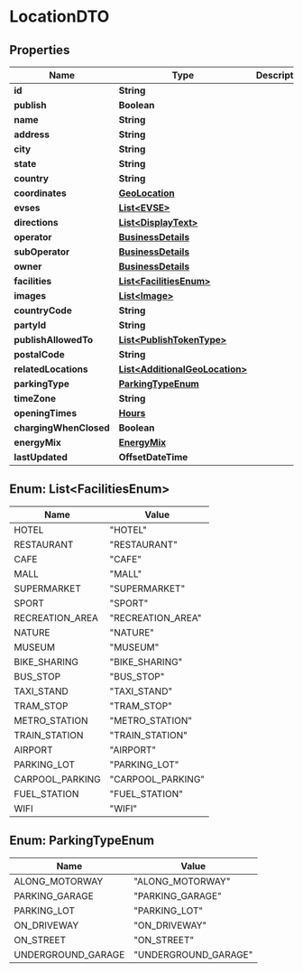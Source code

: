 

# LocationDTO


## Properties

| Name | Type | Description | Notes |
|------------ | ------------- | ------------- | -------------|
|**id** | **String** |  |  |
|**publish** | **Boolean** |  |  |
|**name** | **String** |  |  [optional] |
|**address** | **String** |  |  [optional] |
|**city** | **String** |  |  [optional] |
|**state** | **String** |  |  [optional] |
|**country** | **String** |  |  [optional] |
|**coordinates** | [**GeoLocation**](GeoLocation.md) |  |  |
|**evses** | [**List&lt;EVSE&gt;**](EVSE.md) |  |  [optional] |
|**directions** | [**List&lt;DisplayText&gt;**](DisplayText.md) |  |  [optional] |
|**operator** | [**BusinessDetails**](BusinessDetails.md) |  |  [optional] |
|**subOperator** | [**BusinessDetails**](BusinessDetails.md) |  |  [optional] |
|**owner** | [**BusinessDetails**](BusinessDetails.md) |  |  [optional] |
|**facilities** | [**List&lt;FacilitiesEnum&gt;**](#List&lt;FacilitiesEnum&gt;) |  |  [optional] |
|**images** | [**List&lt;Image&gt;**](Image.md) |  |  [optional] |
|**countryCode** | **String** |  |  |
|**partyId** | **String** |  |  |
|**publishAllowedTo** | [**List&lt;PublishTokenType&gt;**](PublishTokenType.md) |  |  [optional] |
|**postalCode** | **String** |  |  [optional] |
|**relatedLocations** | [**List&lt;AdditionalGeoLocation&gt;**](AdditionalGeoLocation.md) |  |  [optional] |
|**parkingType** | [**ParkingTypeEnum**](#ParkingTypeEnum) |  |  [optional] |
|**timeZone** | **String** |  |  |
|**openingTimes** | [**Hours**](Hours.md) |  |  [optional] |
|**chargingWhenClosed** | **Boolean** |  |  [optional] |
|**energyMix** | [**EnergyMix**](EnergyMix.md) |  |  [optional] |
|**lastUpdated** | **OffsetDateTime** |  |  |



## Enum: List&lt;FacilitiesEnum&gt;

| Name | Value |
|---- | -----|
| HOTEL | &quot;HOTEL&quot; |
| RESTAURANT | &quot;RESTAURANT&quot; |
| CAFE | &quot;CAFE&quot; |
| MALL | &quot;MALL&quot; |
| SUPERMARKET | &quot;SUPERMARKET&quot; |
| SPORT | &quot;SPORT&quot; |
| RECREATION_AREA | &quot;RECREATION_AREA&quot; |
| NATURE | &quot;NATURE&quot; |
| MUSEUM | &quot;MUSEUM&quot; |
| BIKE_SHARING | &quot;BIKE_SHARING&quot; |
| BUS_STOP | &quot;BUS_STOP&quot; |
| TAXI_STAND | &quot;TAXI_STAND&quot; |
| TRAM_STOP | &quot;TRAM_STOP&quot; |
| METRO_STATION | &quot;METRO_STATION&quot; |
| TRAIN_STATION | &quot;TRAIN_STATION&quot; |
| AIRPORT | &quot;AIRPORT&quot; |
| PARKING_LOT | &quot;PARKING_LOT&quot; |
| CARPOOL_PARKING | &quot;CARPOOL_PARKING&quot; |
| FUEL_STATION | &quot;FUEL_STATION&quot; |
| WIFI | &quot;WIFI&quot; |



## Enum: ParkingTypeEnum

| Name | Value |
|---- | -----|
| ALONG_MOTORWAY | &quot;ALONG_MOTORWAY&quot; |
| PARKING_GARAGE | &quot;PARKING_GARAGE&quot; |
| PARKING_LOT | &quot;PARKING_LOT&quot; |
| ON_DRIVEWAY | &quot;ON_DRIVEWAY&quot; |
| ON_STREET | &quot;ON_STREET&quot; |
| UNDERGROUND_GARAGE | &quot;UNDERGROUND_GARAGE&quot; |



